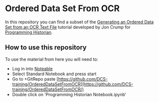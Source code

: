# Ordered Data Set From OCR

In this repository you can find a subset of the [Generating an Ordered Data Set from an OCR Text File](https://programminghistorian.org/en/lessons/generating-an-ordered-data-set-from-an-OCR-text-file) tutorial developed by Jon Crump for [Programming Historian](https://programminghistorian.org/). 

## How to use this repository
To use the material from here you will need to: 
- Log in into [Noteable](https://noteable.edina.ac.uk/login) 
- Select Standard Notebook and press start
- Go to +GitRepo paste [https://github.com/DCS-training/OrderedDataSetFromOCR](https://github.com/DCS-training/OrderedDataSetFromOCR/)
- Double click on 'Programming Historian Notebook.ipynb'
